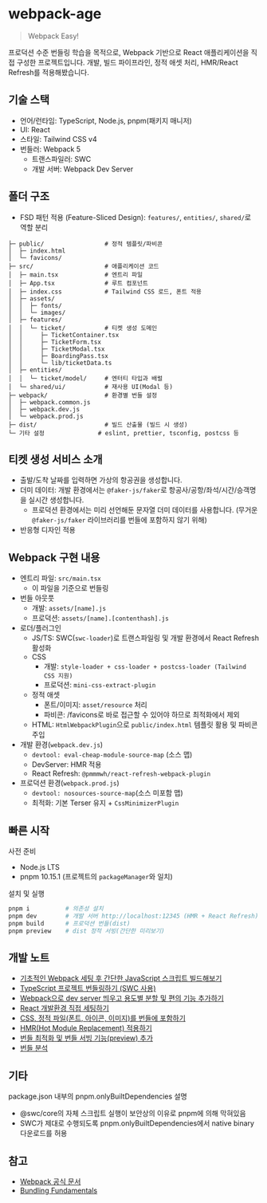 # webpack-age

> Webpack Easy!

프로덕션 수준 번들링 학습을 목적으로, Webpack 기반으로 React 애플리케이션을 직접 구성한 프로젝트입니다. 개발, 빌드 파이프라인, 정적 애셋 처리, HMR/React Refresh를 적용해봤습니다.

## 기술 스택

- 언어/런타임: TypeScript, Node.js, pnpm(패키지 매니저)
- UI: React
- 스타일: Tailwind CSS v4
- 번들러: Webpack 5
  - 트랜스파일러: SWC
  - 개발 서버: Webpack Dev Server

## 폴더 구조

- FSD 패턴 적용 (Feature-Sliced Design): `features/`, `entities/`, `shared/`로 역할 분리

```text
├─ public/                 # 정적 템플릿/파비콘
│  ├─ index.html
│  └─ favicons/
├─ src/                    # 애플리케이션 코드
│  ├─ main.tsx             # 엔트리 파일
│  ├─ App.tsx              # 루트 컴포넌트
│  ├─ index.css            # Tailwind CSS 로드, 폰트 적용
│  ├─ assets/
│  │  ├─ fonts/
│  │  └─ images/
│  ├─ features/
│  │  └─ ticket/           # 티켓 생성 도메인
│  │     ├─ TicketContainer.tsx
│  │     ├─ TicketForm.tsx
│  │     ├─ TicketModal.tsx
│  │     ├─ BoardingPass.tsx
│  │     └─ lib/ticketData.ts
│  ├─ entities/
│  │  └─ ticket/model/     # 엔터티 타입과 배럴
│  └─ shared/ui/           # 재사용 UI(Modal 등)
├─ webpack/                # 환경별 번들 설정
│  ├─ webpack.common.js
│  ├─ webpack.dev.js
│  └─ webpack.prod.js
├─ dist/                   # 빌드 산출물 (빌드 시 생성)
└─ 기타 설정               # eslint, prettier, tsconfig, postcss 등
```

## 티켓 생성 서비스 소개

- 출발/도착 날짜를 입력하면 가상의 항공권을 생성합니다.
- 더미 데이터: 개발 환경에서는 `@faker-js/faker`로 항공사/공항/좌석/시간/승객명을 실시간 생성합니다.
  - 프로덕션 환경에서는 미리 선언해둔 문자열 더미 데이터를 사용합니다. (무거운 `@faker-js/faker` 라이브러리를 번들에 포함하지 않기 위해)
- 반응형 디자인 적용

## Webpack 구현 내용

- 엔트리 파일: `src/main.tsx`
  - 이 파일을 기준으로 번들링
- 번들 아웃풋
  - 개발: `assets/[name].js`
  - 프로덕션: `assets/[name].[contenthash].js`
- 로더/플러그인
  - JS/TS: SWC(`swc-loader`)로 트랜스파일링 및 개발 환경에서 React Refresh 활성화
  - CSS
    - 개발: `style-loader + css-loader + postcss-loader (Tailwind CSS 지원)`
    - 프로덕션: `mini-css-extract-plugin`
  - 정적 애셋
    - 폰트/이미지: `asset/resource` 처리
    - 파비콘: /favicons로 바로 접근할 수 있어야 하므로 최적화에서 제외
  - HTML: `HtmlWebpackPlugin`으로 `public/index.html` 템플릿 활용 및 파비콘 주입
- 개발 환경(`webpack.dev.js`)
  - `devtool: eval-cheap-module-source-map` (소스 맵)
  - DevServer: HMR 적용
  - React Refresh: `@pmmmwh/react-refresh-webpack-plugin`
- 프로덕션 환경(`webpack.prod.js`)
  - `devtool: nosources-source-map`(소스 미포함 맵)
  - 최적화: 기본 Terser 유지 + `CssMinimizerPlugin`

## 빠른 시작

사전 준비

- Node.js LTS
- pnpm 10.15.1 (프로젝트의 `packageManager`와 일치)

설치 및 실행

```bash
pnpm i          # 의존성 설치
pnpm dev        # 개발 서버 http://localhost:12345 (HMR + React Refresh)
pnpm build      # 프로덕션 번들(dist)
pnpm preview    # dist 정적 서빙(간단한 미리보기)
```

## 개발 노트

- [기초적인 Webpack 세팅 후 간단한 JavaScript 스크립트 빌드해보기](https://github.com/jong-k/webpack-age/tree/main/notes/ch1.md)
- [TypeScript 프로젝트 번들링하기 (SWC 사용)](https://github.com/jong-k/webpack-age/tree/main/notes/ch2.md)
- [Webpack으로 dev server 띄우고 용도별 분할 및 편의 기능 추가하기](https://github.com/jong-k/webpack-age/tree/main/notes/ch3.md)
- [React 개발환경 직접 세팅하기](https://github.com/jong-k/webpack-age/tree/main/notes/ch4.md)
- [CSS, 정적 파일(폰트, 아이콘, 이미지)를 번들에 포함하기](https://github.com/jong-k/webpack-age/tree/main/notes/ch5.md)
- [HMR(Hot Module Replacement) 적용하기](https://github.com/jong-k/webpack-age/tree/main/notes/ch6.md)
- [번들 최적화 및 번들 서빙 기능(preview) 추가](https://github.com/jong-k/webpack-age/tree/main/notes/ch7.md)
- [번들 분석](https://github.com/jong-k/webpack-age/tree/main/notes/ch8.md)

## 기타

package.json 내부의 pnpm.onlyBuiltDependencies 설명

- @swc/core의 자체 스크립트 실행이 보안상의 이유로 pnpm에 의해 막혀있음
- SWC가 제대로 수행되도록 pnpm.onlyBuiltDependencies에서 native binary 다운로드를 허용

## 참고

- [Webpack 공식 문서](https://webpack.js.org/)
- [Bundling Fundamentals](https://frontend-fundamentals.com/bundling/)
